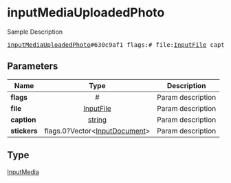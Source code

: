 # inputMediaUploadedPhoto

Sample Description

<pre>
<a href="../constructor/inputMediaUploadedPhoto.md">inputMediaUploadedPhoto</a>#630c9af1 flags:# file:<a href="../type/InputFile.md">InputFile</a> caption:<a href="../type/string.md">string</a> stickers:flags.0?Vector&lt;<a href="../type/InputDocument.md">InputDocument</a>&gt; = <a href="../type/InputMedia.md">InputMedia</a>;
</pre>
## Parameters

| Name | Type | Description |
|------|:----:|-------------|
| **flags** | # | Param description |
| **file** | <a href="../type/InputFile.md">InputFile</a> | Param description |
| **caption** | <a href="../type/string.md">string</a> | Param description |
| **stickers** | flags.0?Vector&lt;<a href="../type/InputDocument.md">InputDocument</a>&gt; | Param description |

## Type

<a href="../type/InputMedia.md">InputMedia</a>
